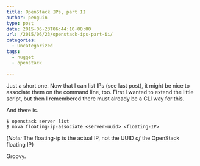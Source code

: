 ```yaml
---
title: OpenStack IPs, part II
author: penguin
type: post
date: 2015-06-23T06:44:10+00:00
url: /2015/06/23/openstack-ips-part-ii/
categories:
  - Uncategorized
tags:
  - nugget
  - openstack

---
```

Just a short one. Now that I can list IPs (see last post), it might be nice to associate them on the command line, too. First I wanted to extend the little script, but then I remembered there must already be a CLI way for this.

And there is.

```
$ openstack server list
$ nova floating-ip-associate <server-uuid> <floating-IP>
```

(_Note:_ The floating-ip is the actual IP, not the UUID _of_ the OpenStack floating IP)

Groovy.